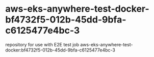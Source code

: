 # aws-eks-anywhere-test-docker-bf4732f5-012b-45dd-9bfa-c6125477e4bc-3
repository for use with E2E test job aws-eks-anywhere-test-docker:bf4732f5-012b-45dd-9bfa-c6125477e4bc-3
